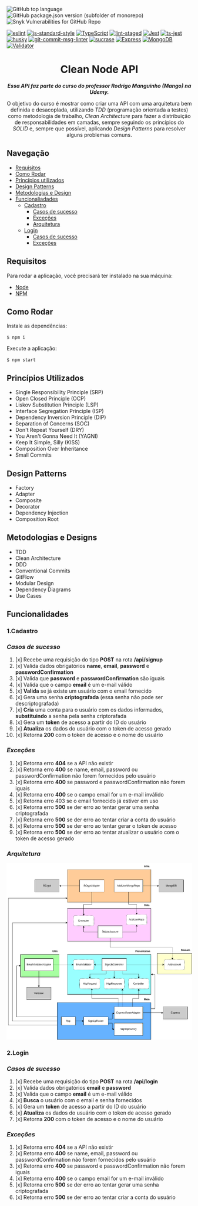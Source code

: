 ![GitHub top language](https://img.shields.io/github/languages/top/josilene-silva/clean-node-api?style=flat-square&logo=TypeScript)
![GitHub package.json version (subfolder of monorepo)](https://img.shields.io/github/package-json/v/josilene-silva/clean-node-api/main?style=flat-square&logo=npm&color=CB3837)
![Snyk Vulnerabilities for GitHub Repo](https://img.shields.io/snyk/vulnerabilities/github/josilene-silva/clean-node-api?style=flat-square&logo=github&color=red)


[![eslint](https://img.shields.io/badge/eslint-7.32.0-4b32c3?style=flat-square&logo=eslint)](https://eslint.org/)
[![js-standard-style](https://img.shields.io/badge/code%20style-standard-4b32c3?style=flat-square)](http://standardjs.com)
[![TypeScript](https://img.shields.io/badge/typescript-4.6.3-3178C6?style=flat-square&logo=Typescript)](https://www.typescriptlang.org/)
[![lint-staged](https://img.shields.io/badge/lint--staged-12.4.0-4B32C3?style=flat-square&logo=eslint)](https://github.com/okonet/lint-staged)
[![Jest](https://img.shields.io/badge/jest-27.5.1-C21325?style=flat-square&logo=jest)](https://jestjs.io/pt-BR/)
[![ts-jest](https://img.shields.io/badge/ts--jest-27.1.4-C21325?style=flat-square&logo=jest)](https://github.com/kulshekhar/ts-jest)
[![husky](https://img.shields.io/badge/husky-7.0.4-42b983?style=flat-square)](https://github.com/typicode/husky)
[![git-commit-msg-linter](https://img.shields.io/badge/git--commit--msg--linter-4.1.2-F05032?style=flat-square&logo=git)](https://www.npmjs.com/package/git-commit-msg-linter)
[![sucrase](https://img.shields.io/badge/sucrase-3.21.0-233178C6?style=flat-square)](https://github.com/alangpierce/sucrase)
[![Express](https://img.shields.io/badge/express-4.18.1-000?style=flat-square&logo=express)](https://expressjs.com/)
[![MongoDB](https://img.shields.io/badge/mongodb-4.5.0-47A248?style=flat-square&logo=mongodb)](https://www.mongodb.com/pt-br)
[![Validator](https://img.shields.io/badge/validator-13.7.0-FF0000?style=flat-square)](https://github.com/validatorjs/validator.js)


<div align='center'>

# Clean Node API

**_Essa API faz parte do curso do professor Rodrigo Manguinho (Mango) na Udemy._**

O objetivo do curso é mostrar como criar uma API com uma arquitetura bem definida e desacoplada, utilizando _TDD_ (programação orientada a testes) como metodologia de trabalho, _Clean Architecture_ para fazer a distribuição de responsabilidades em camadas, sempre seguindo os princípios do _SOLID_ e, sempre que possível, aplicando _Design Patterns_ para resolver alguns problemas comuns.

</div>




## Navegação

- [Requisitos](#requisitos)
- [Como Rodar](#como-rodar)
- [Princípios utilizados](#princípios-utilizados)
- [Design Patterns](#design-patterns)
- [Metodologias e Design](#metodologias-e-designs)
- [Funcionaliadades](#funcionalidades)
  - [Cadastro](#1cadastro)
    - [Casos de sucesso](#casos-de-sucesso)
    - [Exceções](#exceções)
    - [Arquitetura](#arquitetura)
  - [Login](#2login)
    - [Casos de sucesso](#casos-de-sucesso)
    - [Exceções](#exceções)

## Requisitos

Para rodar a aplicação, você precisará ter instalado na sua máquina:

- [Node](https://www.npmjs.com/)
- [NPM](https://www.npmjs.com/)

## Como Rodar

Instale as dependências:

```
$ npm i
```

Execute a aplicação:

```
$ npm start
```


## Princípios Utilizados

- Single Responsibility Principle (SRP)
- Open Closed Principle (OCP)
- Liskov Substitution Principle (LSP)
- Interface Segregation Principle (ISP)
- Dependency Inversion Principle (DIP)
- Separation of Concerns (SOC)
- Don't Repeat Yourself (DRY)
- You Aren't Gonna Need It (YAGNI)
- Keep It Simple, Silly (KISS)
- Composition Over Inheritance
- Small Commits

## Design Patterns

* Factory
* Adapter
* Composite
* Decorator
* Dependency Injection
* Composition Root


## Metodologias e Designs

* TDD
* Clean Architecture
* DDD
* Conventional Commits
* GitFlow
* Modular Design
* Dependency Diagrams
* Use Cases

## Funcionalidades

### **1.Cadastro**

### *Casos de sucesso*

1. [x] Recebe uma requisição do tipo **POST** na rota **/api/signup**
2. [x] Valida dados obrigatórios **name**, **email**, **password** e **passwordConfirmation**
3. [x] Valida que **password** e **passwordConfirmation** são iguais
4. [x] Valida que o campo **email** é um e-mail válido
5. [x] **Valida** se já existe um usuário com o email fornecido
6. [x] Gera uma senha **criptografada** (essa senha não pode ser descriptografada)
7. [x] **Cria** uma conta para o usuário com os dados informados, **substituindo** a senha pela senha criptorafada
8. [x] Gera um **token** de acesso a partir do ID do usuário
9. [x] **Atualiza** os dados do usuário com o token de acesso gerado
10. [x] Retorna **200** com o token de acesso e o nome do usuário

### *Exceções*

1. [x] Retorna erro **404** se a API não existir
2. [x] Retorna erro **400** se name, email, password ou passwordConfirmation não forem fornecidos pelo usuário
3. [x] Retorna erro **400** se password e passwordConfirmation não forem iguais
4. [x] Retorna erro **400** se o campo email for um e-mail inválido
5. [x] Retorna erro 403 se o email fornecido já estiver em uso
6. [x] Retorna erro **500** se der erro ao tentar gerar uma senha criptografada
7. [x] Retorna erro **500** se der erro ao tentar criar a conta do usuário
8. [x] Retorna erro **500** se der erro ao tentar gerar o token de acesso
9. [x] Retorna erro **500** se der erro ao tentar atualizar o usuário com o token de acesso gerado

### *Arquitetura*

<div align='center'>
<img src='./public/img/signup-architecture.png' />
</div>

### **2.Login**

### *Casos de sucesso*

1. [x] Recebe uma requisição do tipo **POST** na rota **/api/login**
2. [x] Valida dados obrigatórios **email** e **password**
3. [x] Valida que o campo **email** é um e-mail válido
4. [x] **Busca** o usuário com o email e senha fornecidos
5. [x] Gera um **token** de acesso a partir do ID do usuário
6. [x] **Atualiza** os dados do usuário com o token de acesso gerado
7. [x] Retorna **200** com o token de acesso e o nome do usuário

### *Exceções*

1. [x] Retorna erro **404** se a API não existir
2. [x] Retorna erro **400** se name, email, password ou passwordConfirmation não forem fornecidos pelo usuário
3. [x] Retorna erro **400** se password e passwordConfirmation não forem iguais
4. [x] Retorna erro **400** se o campo email for um e-mail inválido
5. [x] Retorna erro **500** se der erro ao tentar gerar uma senha criptografada
6. [x] Retorna erro **500** se der erro ao tentar criar a conta do usuário